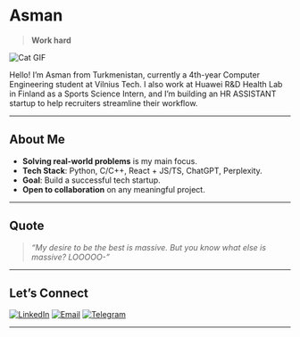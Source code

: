 # Asman
> **Work hard**

![Cat GIF](https://media1.tenor.com/m/ddxM47i8WXkAAAAd/cat-drinking-cat-drinking-water.gif)

Hello! I’m Asman from Turkmenistan, currently a 4th-year Computer Engineering student at Vilnius Tech. I also work at Huawei R&D Health Lab in Finland as a Sports Science Intern, and I’m building an HR ASSISTANT startup to help recruiters streamline their workflow.

---

## About Me
- **Solving real-world problems** is my main focus.
- **Tech Stack**: Python, C/C++, React + JS/TS, ChatGPT, Perplexity.
- **Goal**: Build a successful tech startup.
- **Open to collaboration** on any meaningful project.

---

## Quote
> *“My desire to be the best is massive. But you know what else is massive? LOOOOO-”*

---

## Let’s Connect
[![LinkedIn](https://img.shields.io/badge/LinkedIn-Connect-blue?style=flat-square&logo=linkedin)](https://www.linkedin.com/in/asman-hudaykulyyev/)
[![Email](https://img.shields.io/badge/Email-Contact-c14438?style=flat-square&logo=gmail&logoColor=white)](mailto:asman.hudaykulyyev@gmail.com)
[![Telegram](https://img.shields.io/badge/Telegram-Message-0088CC?style=flat-square&logo=telegram&logoColor=white)](https://t.me/tutsogly)

---

